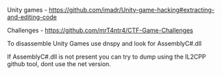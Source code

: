 Unity games - https://github.com/imadr/Unity-game-hacking#extracting-and-editing-code

Challenges - https://github.com/mrT4ntr4/CTF-Game-Challenges

To disassemble Unity Games use dnspy and look for AssemblyC#.dll

If AssemblyC#.dll is not present you can try to dump using the IL2CPP github tool, dont use the net version.
